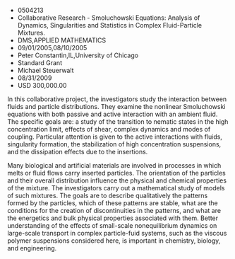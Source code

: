 
* 0504213
* Collaborative Research - Smoluchowski Equations: Analysis of Dynamics, Singularities and Statistics in Complex Fluid-Particle Mixtures.
* DMS,APPLIED MATHEMATICS
* 09/01/2005,08/10/2005
* Peter Constantin,IL,University of Chicago
* Standard Grant
* Michael Steuerwalt
* 08/31/2009
* USD 300,000.00

In this collaborative project, the investigators study the interaction between
fluids and particle distributions. They examine the nonlinear Smoluchowski
equations with both passive and active interaction with an ambient fluid. The
specific goals are: a study of the transition to nematic states in the high
concentration limit, effects of shear, complex dynamics and modes of coupling.
Particular attention is given to the active interactions with fluids,
singularity formation, the stabilization of high concentration suspensions, and
the dissipation effects due to the insertions.

Many biological and artificial materials are involved in processes in which
melts or fluid flows carry inserted particles. The orientation of the particles
and their overall distribution influence the physical and chemical properties of
the mixture. The investigators carry out a mathematical study of models of such
mixtures. The goals are to describe qualitatively the patterns formed by the
particles, which of these patterns are stable, what are the conditions for the
creation of discontinuities in the patterns, and what are the energetics and
bulk physical properties associated with them. Better understanding of the
effects of small-scale nonequilibrium dynamics on large-scale transport in
complex particle-fuid systems, such as the viscous polymer suspensions
considered here, is important in chemistry, biology, and engineering.
